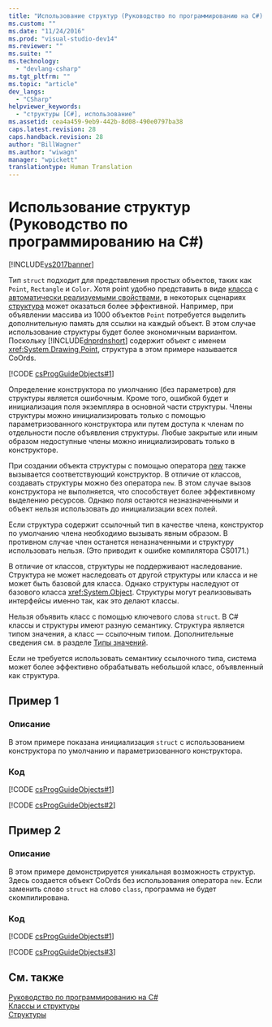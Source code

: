 ```yaml
---
title: "Использование структур (Руководство по программированию на C#) | Microsoft Docs"
ms.custom: ""
ms.date: "11/24/2016"
ms.prod: "visual-studio-dev14"
ms.reviewer: ""
ms.suite: ""
ms.technology: 
  - "devlang-csharp"
ms.tgt_pltfrm: ""
ms.topic: "article"
dev_langs: 
  - "CSharp"
helpviewer_keywords: 
  - "структуры [C#], использование"
ms.assetid: cea4a459-9eb9-442b-8d08-490e0797ba38
caps.latest.revision: 28
caps.handback.revision: 28
author: "BillWagner"
ms.author: "wiwagn"
manager: "wpickett"
translationtype: Human Translation
---
```

# Использование структур (Руководство по программированию на C#)
[!INCLUDE[vs2017banner](../../../csharp/includes/vs2017banner.md)]

Тип `struct` подходит для представления простых объектов, таких как `Point`, `Rectangle` и `Color`. Хотя point удобно представить в виде [класса](../../../csharp/language-reference/keywords/class.md) с [автоматически реализуемыми свойствами](../../../csharp/programming-guide/classes-and-structs/auto-implemented-properties.md), в некоторых сценариях [структура](../../../csharp/language-reference/keywords/struct.md) может оказаться более эффективной. Например, при объявлении массива из 1000 объектов `Point` потребуется выделить дополнительную память для ссылки на каждый объект. В этом случае использование структуры будет более экономичным вариантом. Поскольку [!INCLUDE[dnprdnshort](../../../csharp/getting-started/includes/dnprdnshort_md.md)] содержит объект с именем <xref:System.Drawing.Point>, структура в этом примере называется CoOrds.  
  
 [!CODE [csProgGuideObjects#1](../CodeSnippet/VS_Snippets_VBCSharp/csProgGuideObjects#1)]  
  
 Определение конструктора по умолчанию \(без параметров\) для структуры является ошибочным. Кроме того, ошибкой будет и инициализация поля экземпляра в основной части структуры. Члены структуры можно инициализировать только с помощью параметризованного конструктора или путем доступа к членам по отдельности после объявления структуры. Любые закрытые или иным образом недоступные члены можно инициализировать только в конструкторе.  
  
 При создании объекта структуры с помощью оператора [new](../../../csharp/language-reference/keywords/new.md) также вызывается соответствующий конструктор. В отличие от классов, создавать структуры можно без оператора `new`. В этом случае вызов конструктора не выполняется, что способствует более эффективному выделению ресурсов. Однако поля остаются незназначенными и объект нельзя использовать до инициализации всех полей.  
  
 Если структура содержит ссылочный тип в качестве члена, конструктор по умолчанию члена необходимо вызывать явным образом. В противном случае член останется неназначенными и структуру использовать нельзя. \(Это приводит к ошибке компилятора CS0171.\)  
  
 В отличие от классов, структуры не поддерживают наследование. Структура не может наследовать от другой структуры или класса и не может быть базовой для класса. Однако структуры наследуют от базового класса <xref:System.Object>. Структуры могут реализовывать интерфейсы именно так, как это делают классы.  
  
 Нельзя объявить класс с помощью ключевого слова `struct`. В C\# классы и структуры имеют разную семантику. Структура является типом значения, а класс — ссылочным типом. Дополнительные сведения см. в разделе [Типы значений](../../../csharp/language-reference/keywords/value-types.md).  
  
 Если не требуется использовать семантику ссылочного типа, система может более эффективно обрабатывать небольшой класс, объявленный как структура.  
  
## Пример 1  
  
### Описание  
 В этом примере показана инициализация `struct` с использованием конструктора по умолчанию и параметризованного конструктора.  
  
### Код  
 [!CODE [csProgGuideObjects#1](../CodeSnippet/VS_Snippets_VBCSharp/csProgGuideObjects#1)]  
  
 [!CODE [csProgGuideObjects#2](../CodeSnippet/VS_Snippets_VBCSharp/csProgGuideObjects#2)]  
  
## Пример 2  
  
### Описание  
 В этом примере демонстрируется уникальная возможность структур. Здесь создается объект CoOrds без использования оператора `new`. Если заменить слово `struct` на слово `class`, программа не будет скомпилирована.  
  
### Код  
 [!CODE [csProgGuideObjects#1](../CodeSnippet/VS_Snippets_VBCSharp/csProgGuideObjects#1)]  
  
 [!CODE [csProgGuideObjects#3](../CodeSnippet/VS_Snippets_VBCSharp/csProgGuideObjects#3)]  
  
## См. также  
 [Руководство по программированию на C\#](../../../csharp/programming-guide/index.md)   
 [Классы и структуры](../../../csharp/programming-guide/classes-and-structs/index.md)   
 [Структуры](../../../csharp/programming-guide/classes-and-structs/structs.md)